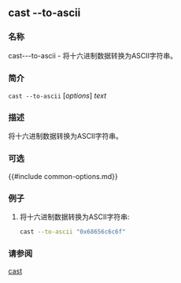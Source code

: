 ## cast --to-ascii

### 名称

cast---to-ascii - 将十六进制数据转换为ASCII字符串。

### 简介

``cast --to-ascii`` [*options*] *text*

### 描述

将十六进制数据转换为ASCII字符串。

### 可选

{{#include common-options.md}}

### 例子

1. 将十六进制数据转换为ASCII字符串:
    ```sh
    cast --to-ascii "0x68656c6c6f"
    ```

### 请参阅

[cast](./cast.md)
